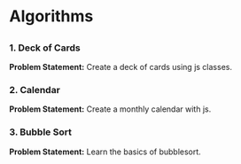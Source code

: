 # Algorithms

## 

### 1. Deck of Cards
**Problem Statement:** Create a deck of cards using js classes.

### 2. Calendar
**Problem Statement:** Create a monthly calendar with js.

### 3. Bubble Sort
**Problem Statement:** Learn the basics of bubblesort.